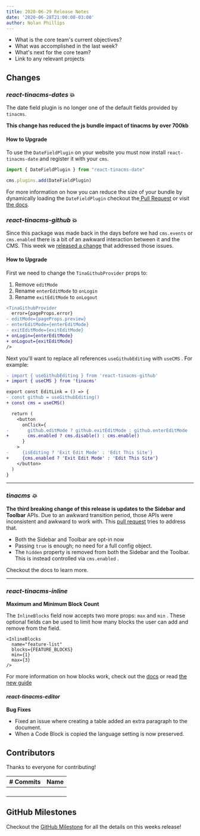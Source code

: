 ```yaml
---
title: 2020-06-29 Release Notes
date: '2020-06-28T21:00:00-03:00'
author: Nolan Phillips
---
```

* What is the core team's current objectives?
* What was accomplished in the last week?
* What's next for the core team?
* Link to any relevant projects

## Changes

### _react-tinacms-dates_ 💥

The date field plugin is no longer one of the default fields provided by `tinacms`.

**This change has reduced the js bundle impact of tinacms by over 700kb**

#### How to Upgrade

To use the `DateFieldPlugin` on your website you must now install `react-tinacms-date` and register it with your `cms`.

```js
import { DateFieldPlugin } from "react-tinacms-date"

cms.plugins.add(DateFieldPlugin)
```

For more information on how you can reduce the size of your bundle by dynamically loading the `DateFieldPlugin` checkout the[ Pull Request](https://github.com/tinacms/tinacms/pull/1281) or visit [the docs](/docs/plugins).

### _react-tinacms-github_ 💥

Since this package was made back in the days before we had `cms.events` or `cms.enabled` there is a bit of an awkward interaction between it and the CMS. This week we [released a change](https://github.com/tinacms/tinacms/pull/1287) that addressed those issues.

#### How to Upgrade

First we need to change the `TinaGithubProvider` props to:

1. Remove `editMode`
2. Rename `enterEditMode` to `onLogin`
3. Rename `exitEditMode` to `onLogout`

```diff
<TinaGithubProvider
  error={pageProps.error}
- editMode={pageProps.preview}
- enterEditMode={enterEditMode}
- exitEditMode={exitEditMode}
+ onLogin={enterEditMode}
+ onLogout={exitEditMode}
/>
```

Next you'll want to replace all references `useGithubEditing` with `useCMS` . For example:

```diff
- import { useGithubEditing } from 'react-tinacms-github'
+ import { useCMS } from 'tinacms'

export const EditLink = () => {
- const github = useGithubEditing()
+ const cms = useCMS()

  return (
    <button
      onClick={
-       github.editMode ? github.exitEditMode : github.enterEditMode
+       cms.enabled ? cms.disable() : cms.enable()
      }
    >
-     {isEditing ? 'Exit Edit Mode' : 'Edit This Site'}
+     {cms.enabled ? 'Exit Edit Mode' : 'Edit This Site'}
    </button>
  )
}
```

***

### _tinacms 💥_

**The third breaking change of this release is updates to the Sidebar and Toolbar** APIs. Due to an awkward transition period, those APIs were inconsistent and awkward to work with. This [pull request]() tries to address that.

* Both the Sidebar and Toolbar are opt-in now
* Passing `true` is enough; no need for a full config object.
* The `hidden` property is removed from both the Sidebar and the Toolbar. This is instead controlled via `cms.enabled` .

Checkout the docs to learn more. 

***

###  _react-tinacms-inline_

**Maximum and Minimum Block Count**

The `InlineBlocks` field now accepts two more props: `max` and `min` . These optional fields can be used to limit how many blocks the user can add and remove from the field.

```tsx
<InlineBlocks 
  name="feature-list"
  blocks={FEATURE_BLOCKS}
  min={1}
  max={3}
/>
```

For more information on how blocks work, check out the [docs]() or read [the new guide](/guides/general/inline-blocks/overview)

#### _react-tinacms-editor_

**Bug Fixes**

* Fixed an issue where creating a table added an extra paragraph to the document.
* When a Code Block is copied the language setting is now preserved.

## Contributors

Thanks to everyone for contributing!

| # Commits | Name |
| --- | --- |
|  |  |
|  |  |
|  |  |
|  |  |

## GitHub Milestones

Checkout the [GitHub Milestone](https://github.com/tinacms/tinacms/milestone/30?closed=1) for all the details on this weeks release!